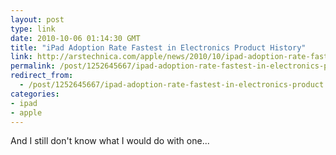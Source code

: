 ```yaml
---
layout: post
type: link
date: 2010-10-06 01:14:30 GMT
title: "iPad Adoption Rate Fastest in Electronics Product History"
link: http://arstechnica.com/apple/news/2010/10/ipad-adoption-rate-fastest-in-electronics-product-history.ars
permalink: /post/1252645667/ipad-adoption-rate-fastest-in-electronics-product
redirect_from: 
  - /post/1252645667/ipad-adoption-rate-fastest-in-electronics-product
categories:
- ipad
- apple
---
```

And I still don't know what I would do with one...